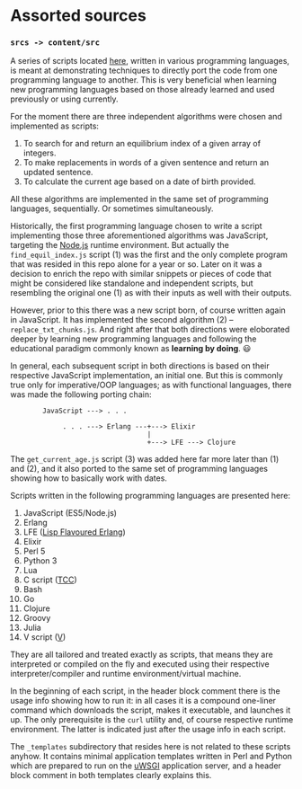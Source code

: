 # Assorted sources

### `srcs -> content/src`

A series of scripts located [here](https://github.com/rgolubtsov/rgolubtsov.github.io/tree/master/content/src "Assorted sources on GitHub"), written in various programming languages, is meant at demonstrating techniques to directly port the code from one programming language to another. This is very beneficial when learning new programming languages based on those already learned and used previously or using currently.

For the moment there are three independent algorithms were chosen and implemented as scripts:

1. To search for and return an equilibrium index of a given array of integers.
2. To make replacements in words of a given sentence and return an updated sentence.
3. To calculate the current age based on a date of birth provided.

All these algorithms are implemented in the same set of programming languages, sequentially. Or sometimes simultaneously.

Historically, the first programming language chosen to write a script implementing those three aforementioned algorithms was JavaScript, targeting the [Node.js](https://nodejs.org "JavaScript runtime built on Chrome's V8 JavaScript engine") runtime environment. But actually the `find_equil_index.js` script (1) was the first and the only complete program that was resided in this repo alone for a year or so. Later on it was a decision to enrich the repo with similar snippets or pieces of code that might be considered like standalone and independent scripts, but resembling the original one (1) as with their inputs as well with their outputs.

However, prior to this there was a new script born, of course written again in JavaScript. It has implemented the second algorithm (2) &ndash; `replace_txt_chunks.js`. And right after that both directions were eloborated deeper by learning new programming languages and following the educational paradigm commonly known as **learning by doing**. :smiley:

In general, each subsequent script in both directions is based on their respective JavaScript implementation, an initial one. But this is commonly true only for imperative/OOP languages; as with functional languages, there was made the following porting chain:

```
        JavaScript ---> . . .

             . . . ---> Erlang ---+---> Elixir
                                  |
                                  +---> LFE ---> Clojure
```

The `get_current_age.js` script (3) was added here far more later than (1) and (2), and it also ported to the same set of programming languages showing how to basically work with dates.

Scripts written in the following programming languages are presented here:

1. JavaScript (ES5/Node.js)
2. Erlang
3. LFE ([Lisp Flavoured Erlang](https://lfe.io "Lisp Flavoured Erlang"))
4. Elixir
5. Perl 5
6. Python 3
7. Lua
8. C script ([TCC](https://bellard.org/tcc/ "Tiny C Compiler"))
9. Bash
10. Go
11. Clojure
12. Groovy
13. Julia
14. V script ([V](https://vlang.io "The V Programming Language"))

They are all tailored and treated exactly as scripts, that means they are interpreted or compiled on the fly and executed using their respective interpreter/compiler and runtime environment/virtual machine.

In the beginning of each script, in the header block comment there is the usage info showing how to run it: in all cases it is a compound one-liner command which downloads the script, makes it executable, and launches it up. The only prerequisite is the `curl` utility and, of course respective runtime environment. The latter is indicated just after the usage info in each script.

The `_templates` subdirectory that resides here is not related to these scripts anyhow. It contains minimal application templates written in Perl and Python which are prepared to run on the [uWSGI](https://uwsgi-docs.readthedocs.io "The uWSGI project") application server, and a header block comment in both templates clearly explains this.
